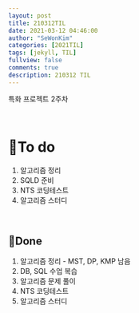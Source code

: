 ```yaml
---
layout: post
title: 210312TIL 
date: 2021-03-12 04:46:00
author: "SeWonKim"
categories: [2021TIL]
tags: [jekyll, TIL]
fullview: false
comments: true
description: 210312 TIL
---
```


특화 프로젝트 2주차 

&nbsp;
&nbsp;

# 🌱To do

1. 알고리즘 정리
2. SQLD 준비
3. NTS 코딩테스트
4. 알고리즘 스터디
   
&nbsp;
&nbsp;

## 🌳Done

1. 알고리즘 정리 - MST, DP, KMP 남음
2. DB, SQL 수업 복습
3. 알고리즘 문제 풀이
4. NTS 코딩테스트
5. 알고리즘 스터디

&nbsp;
&nbsp;
